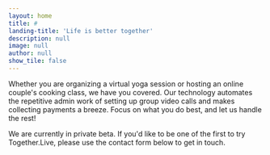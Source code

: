 ```yaml
---
layout: home
title: #
landing-title: 'Life is better together'
description: null
image: null
author: null
show_tile: false
---
```


Whether you are organizing a virtual yoga session or hosting an online couple's cooking class, we have you covered. Our technology automates the repetitive admin work of setting up group video calls and makes collecting payments a breeze. Focus on what you do best, and let us handle the rest!

We are currently in private beta. If you'd like to be one of the first to try Together.Live, please use the contact form below to get in touch.
